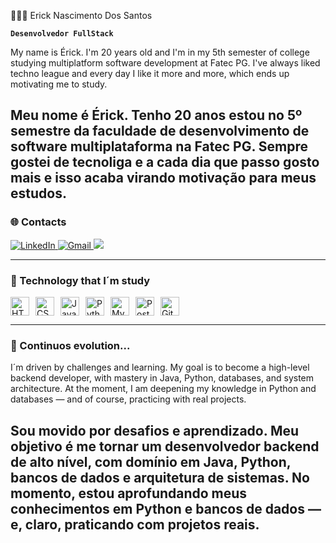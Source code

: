 👨🏻‍💻 Erick Nascimento Dos Santos

**`Desenvolvedor FullStack`**

My name is Érick. I'm 20 years old and I'm in my 5th semester of college studying multiplatform software development at Fatec PG.
I've always liked techno league and every day I like it more and more, which ends up motivating me to study.

Meu nome é Érick. Tenho 20 anos estou no 5º semestre da faculdade de desenvolvimento de software multiplataforma na Fatec PG.
Sempre gostei de tecnoliga e a cada dia que passo gosto mais e isso acaba virando motivação para meus estudos.
---

### 🌐 Contacts

<p align="left">
  <a href="https://www.linkedin.com/in/erick-santos0/">
    <img src="https://img.shields.io/badge/🔗 LinkedIn-0077B5?style=for-the-badge&logo=linkedin&logoColor=white" alt="LinkedIn"/>
  </a>
  
  <a href="nascimentoerick446@gmail.com">
    <img src="https://img.shields.io/badge/Gmail-D14836?style=for-the-badge&logo=gmail&logoColor=white" alt="Gmail"/>
  </a>
  <a href="https://www.instagram.com/kcire_013/" target="_blank"><img src="https://img.shields.io/badge/-Instagram-%23E4405F?style=for-the-badge&logo=instagram&logoColor=white" target="_blank"></a>
</p>

---

### 🤖 Technology that I´m study

<div style="display: flex; gap: 10px;">
  <img src="https://cdn.jsdelivr.net/gh/devicons/devicon@latest/icons/html5/html5-original.svg" alt="HTML" title="HTML" width="30px"/>
  <img src="https://cdn.jsdelivr.net/gh/devicons/devicon@latest/icons/css3/css3-original.svg" alt="CSS" title="CSS" width="30px"/>
  <img src="https://cdn.jsdelivr.net/gh/devicons/devicon@latest/icons/javascript/javascript-original.svg" alt="JavaScript" title="JavaScript" width="30px"/>
  <img src="https://cdn.jsdelivr.net/gh/devicons/devicon@latest/icons/python/python-original.svg" alt="Python" title="Python" width="30px"/>
  <img src="https://cdn.jsdelivr.net/gh/devicons/devicon@latest/icons/mysql/mysql-original.svg" alt="MySQL" title="MySQL" width="30px"/>
  <img src="https://cdn.jsdelivr.net/gh/devicons/devicon@latest/icons/postgresql/postgresql-original.svg" alt="PostgreSQL" title="PostgreSQL" width="30px"/>
  <img src="https://cdn.jsdelivr.net/gh/devicons/devicon@latest/icons/git/git-original.svg" alt="Git" title="Git" width="30px"/>
</div>

---

### 🧠 Continuos evolution...

I´m driven by challenges and learning. My goal is to become a high-level backend developer, with mastery in Java, Python, databases, and system architecture. 
At the moment, I am deepening my knowledge in Python and databases — and of course, practicing with real projects.


Sou movido por desafios e aprendizado. Meu objetivo é me tornar um desenvolvedor backend de alto nível, com domínio em Java, Python, bancos de dados e arquitetura de sistemas.
No momento, estou aprofundando meus conhecimentos em Python e bancos de dados — e, claro, praticando com projetos reais.
---
